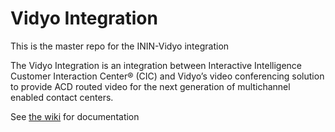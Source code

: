 # Vidyo Integration
This is the master repo for the ININ-Vidyo integration

The Vidyo Integration is an integration between Interactive Intelligence Customer Interaction Center® (CIC) and Vidyo’s video conferencing solution to provide ACD routed video for the next generation of multichannel enabled contact centers. 

See [the wiki](https://github.com/InteractiveIntelligence/VidyoIntegration/wiki) for documentation
